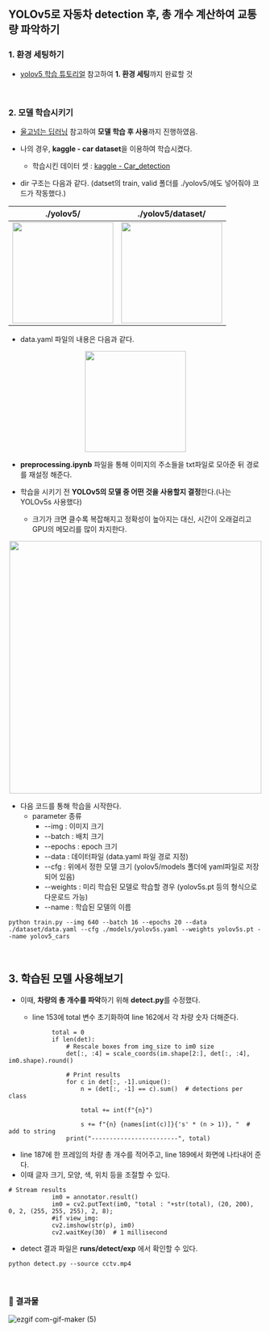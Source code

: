 ## YOLOv5로 자동차 detection 후, 총 개수 계산하여 교통량 파악하기


### 1. 환경 세팅하기
- [yolov5 학습 튜토리얼](https://lynnshin.tistory.com/47) 참고하여 **1. 환경 세팅**까지 완료할 것

<br>

### 2. 모델 학습시키기
- [울고넘는 딥러닝](https://minding-deep-learning.tistory.com/19) 참고하여 **모델 학습 후 사용**까지 진행하였음.

- 나의 경우, **kaggle - car dataset**을 이용하여 학습시켰다.
  - 학습시킨 데이터 셋 : [kaggle - Car_detection](https://www.kaggle.com/datasets/ahmedhaytham/car-detection)


- dir 구조는 다음과 같다. (datset의 train, valid 폴더를 ./yolov5/에도 넣어줘야 코드가 작동했다.)

./yolov5/ | ./yolov5/dataset/
--|--
<img src="https://user-images.githubusercontent.com/53934639/167644914-32e65f66-926b-4179-9207-35f39fab2be1.png" style="width:200px">|<img src="https://user-images.githubusercontent.com/53934639/167645334-7bf2d672-e8aa-46fd-a704-c81eeb4df8fa.png" style="width:200px">



- data.yaml 파일의 내용은 다음과 같다.
<p align="center">
<img src="https://user-images.githubusercontent.com/53934639/167643816-f417389d-e19b-4a56-9e6d-daa2729ee0ad.png" style="width:200px"></p>

- **preprocessing.ipynb** 파일을 통해 이미지의 주소들을 txt파일로 모아준 뒤 경로를 재설정 해준다.

- 학습을 시키기 전 **YOLOv5의 모델 중 어떤 것을 사용할지 결정**한다.(나는 YOLOv5s 사용했다)
  - 크기가 크면 클수록 복잡해지고 정확성이 높아지는 대신, 시간이 오래걸리고 GPU의 메모리를 많이 차지한다.
<p align="center">
<img src="https://user-images.githubusercontent.com/53934639/167777596-aa4a2a1a-83dd-44a3-a9e2-68348f01ef8c.png" style="width:500px"></p>



- 다음 코드를 통해 학습을 시작한다.
  - parameter 종류
    - --img : 이미지 크기
    - --batch : 배치 크기
    - --epochs : epoch 크기
    - --data : 데이터파일 (data.yaml 파일 경로 지정)
    - --cfg : 위에서 정한 모델 크기 (yolov5/models 폴더에 yaml파일로 저장되어 있음)
    - --weights : 미리 학습된 모델로 학습할 경우 (yolov5s.pt 등의 형식으로 다운로드 가능)
    - --name : 학습된 모델의 이름

```
python train.py --img 640 --batch 16 --epochs 20 --data ./dataset/data.yaml --cfg ./models/yolov5s.yaml --weights yolov5s.pt --name yolov5_cars 
```




<br>

## 3. 학습된 모델 사용해보기

- 이때, **차량의 총 개수를 파악**하기 위해 **detect.py**를 수정했다.

  - line 153에 total 변수 초기화하여 line 162에서 각 차량 숫자 더해준다.

```
            total = 0
            if len(det):
                # Rescale boxes from img_size to im0 size
                det[:, :4] = scale_coords(im.shape[2:], det[:, :4], im0.shape).round()

                # Print results
                for c in det[:, -1].unique():
                    n = (det[:, -1] == c).sum()  # detections per class
                    
                    total += int(f"{n}")

                    s += f"{n} {names[int(c)]}{'s' * (n > 1)}, "  # add to string
                print("------------------------", total)
```
  - line 187에 한 프레임의 차량 총 개수를 적어주고, line 189에서 화면에 나타내어 준다.
  - 이때 글자 크기, 모양, 색, 위치 등을 조절할 수 있다.

```
# Stream results
            im0 = annotator.result()
            im0 = cv2.putText(im0, "total : "+str(total), (20, 200), 0, 2, (255, 255, 255), 2, 8);
            #if view_img:
            cv2.imshow(str(p), im0)
            cv2.waitKey(30)  # 1 millisecond
```


- detect 결과 파일은 **runs/detect/exp** 에서 확인할 수 있다.

```
python detect.py --source cctv.mp4 
```

<br>

### 🙂 결과물

![ezgif com-gif-maker (5)](https://user-images.githubusercontent.com/53934639/167776033-0862dbe2-c10d-417a-b104-db6fff6301e4.gif)


